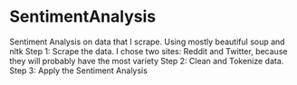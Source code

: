 # SentimentAnalysis
Sentiment Analysis on data that I scrape.
Using mostly beautiful soup and nltk
Step 1: Scrape the data. I chose two sites: Reddit and Twitter, because they will probably have the most variety
Step 2: Clean and Tokenize data. 
Step 3: Apply the Sentiment Analysis
